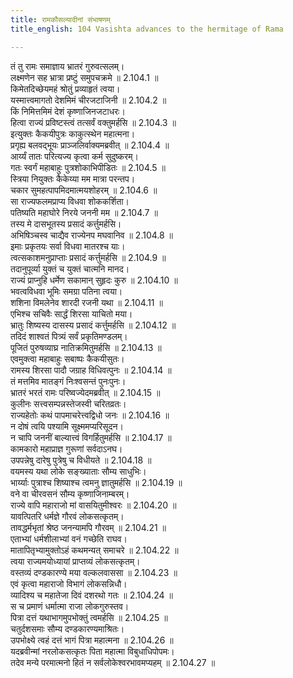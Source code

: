 ```yaml
---
title: रामकौसल्यादीनां संभाषणम्
title_english: 104 Vasishta advances to the hermitage of Rama

---
```

<div class="audioEmbed"  caption="श्रीराम-हरिसीताराममूर्ति-घनपाठिभ्यां वचनम्" src="https://archive.org/download/Ramayana-recitation-Sriram-harisItArAmamUrti-Ghanapaati-v2/Kanda_2/Kanda_2_AYK-104-Rama_Kousalya_Deenam_Sambhashanam_.mp3"></div>

तं तु रामः समाज्ञाय भ्रातरं गुरुवत्सलम्।  
लक्ष्मणेन सह भ्रात्रा प्रष्टुं समुपचक्रमे ॥ 2.104.1 ॥   
किमेतदिच्छेयमहं श्रोतुं प्रव्याहृतं त्वया।  
यस्मात्त्वमागतो देशमिमं चीरजटाजिनी ॥ 2.104.2 ॥   
किं निमित्तमिमं देशं कृष्णाजिनजटाधरः।  
हित्वा राज्यं प्रविष्टस्त्वं तत्सर्वं वक्तुमर्हसि ॥ 2.104.3 ॥   
इत्युक्तः कैकयीपुत्रः काकुत्स्थेन महात्मना।  
प्रगृह्य बलवद्भूयः प्राञ्जलिर्वाक्यमब्रवीत् ॥ 2.104.4 ॥   
आर्य्यं तातः परित्यज्य कृत्वा कर्म सुदुष्करम्।  
गतः स्वर्गं महाबाहुः पुत्रशोकाभिपीडितः ॥ 2.104.5 ॥   
स्त्रिया नियुक्तः कैकेय्या मम मात्रा परन्तप।  
चकार सुमहत्पापमिदमात्मयशोहरम् ॥ 2.104.6 ॥   
सा राज्यफलमप्राप्य विधवा शोककर्शिता।  
पतिष्यति महाघोरे निरये जननी मम ॥ 2.104.7 ॥   
तस्य मे दासभूतस्य प्रसादं कर्त्तुमर्हसि।  
अभिषिञ्चस्व चाद्यैव राज्येनप मघवानिव ॥ 2.104.8 ॥   
इमाः प्रकृतयः सर्वा विधवा मातरश्च याः।  
त्वत्सकाशमनुप्राप्ताः प्रसादं कर्त्तुमर्हसि ॥ 2.104.9 ॥   
तदानुपूर्व्या युक्तं च युक्तं चात्मनि मानद।  
राज्यं प्राप्नुहि धर्मेण सकामान् सुहृदः कुरु ॥ 2.104.10 ॥   
भवत्वविधवा भूमिः समग्रा पतिना त्वया।  
शशिना विमलेनेव शारदी रजनी यथा ॥ 2.104.11 ॥   
एभिश्च सचिवैः सार्द्धं शिरसा याचितो मया।  
भ्रातुः शिष्यस्य दासस्य प्रसादं कर्त्तुमर्हसि ॥ 2.104.12 ॥   
तदिदं शाश्वतं पित्र्यं सर्वं प्रकृतिमण्डलम्।  
पूजितं पुरुषव्याघ्र नातिक्रमितुमर्हसि ॥ 2.104.13 ॥   
एवमुक्त्वा महाबाहुः सबाष्पः कैकयीसुतः।  
रामस्य शिरसा पादौ जग्राह विधिवत्पुनः ॥ 2.104.14 ॥   
तं मत्तमिव मातङ्गं निःश्वसन्तं पुनःपुनः।  
भ्रातरं भरतं रामः परिष्वज्येदमब्रवीत् ॥ 2.104.15 ॥   
कुलीनः सत्त्वसम्पन्नस्तेजस्वी चरितव्रतः।  
राज्यहेतोः कथं पापमाचरेत्त्वद्विधो जनः ॥ 2.104.16 ॥   
न दोषं त्वयि पश्यामि सूक्ष्ममप्यरिसूदन।  
न चापि जननीं बाल्यात्त्वं विगर्हितुमर्हसि ॥ 2.104.17 ॥   
कामकारो महाप्राज्ञ गुरूणां सर्वदाऽनघ।  
उपपन्नेषु दारेषु पुत्रेषु च विधीयते ॥ 2.104.18 ॥   
वयमस्य यथा लोके सङ्ख्याताः सौम्य साधुभिः।  
भार्य्याः पुत्राश्च शिष्याश्च त्वमनु ज्ञातुमर्हसि ॥ 2.104.19 ॥   
वने वा चीरवसनं सौम्य कृष्णाजिनाम्बरम्।  
राज्ये वापि महाराजो मां वासयितुमीश्वरः ॥ 2.104.20 ॥   
यावत्पितरि धर्मज्ञे गौरवं लोकसत्कृतम्।  
तावद्धर्मभृतां श्रेष्ठ जनन्यामपि गौरवम् ॥ 2.104.21 ॥   
एताभ्यां धर्मशीलाभ्यां वनं गच्छेति राघव।  
मातापितृभ्यामुक्तोऽहं कथमन्यत् समाचरे ॥ 2.104.22 ॥   
त्वया राज्यमयोध्यायां प्राप्तव्यं लोकसत्कृतम्।  
वस्तव्यं दण्डकारण्ये मया वल्कलवाससा ॥ 2.104.23 ॥   
एवं कृत्वा महाराजो विभागं लोकसन्निधौ।  
व्यादिश्य च महातेजा दिवं दशरथो गतः ॥ 2.104.24 ॥   
स च प्रमाणं धर्मात्मा राजा लोकगुरुस्तव।  
पित्रा दत्तं यथाभागमुपभोक्तुं त्वमर्हसि ॥ 2.104.25 ॥   
चतुर्दशसमाः सौम्य दण्डकारण्यमाश्रितः।  
उपभोक्ष्ये त्वहं दत्तं भागं पित्रा महात्मना ॥ 2.104.26 ॥   
यदब्रवीन्मां नरलोकसत्कृतः पिता महात्मा विबुधाधिपोपमः।  
तदेव मन्ये परमात्मनो हितं न सर्वलोकेश्वरभावमप्यहम् ॥ 2.104.27 ॥   